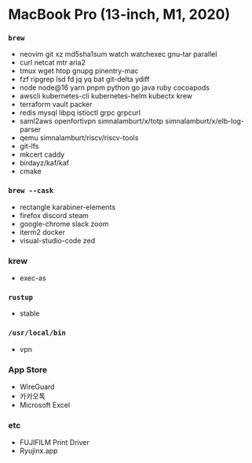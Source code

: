 MacBook Pro (13-inch, M1, 2020)
========

### `brew`
- neovim git xz md5sha1sum watch watchexec gnu-tar parallel
- curl netcat mtr aria2
- tmux wget htop gnupg pinentry-mac
- fzf ripgrep lsd fd jq yq bat git-delta ydiff
- node node@16 yarn pnpm python go java ruby cocoapods
- awscli kubernetes-cli kubernetes-helm kubectx krew
- terraform vault packer
- redis mysql libpq istioctl grpc grpcurl
- saml2aws openfortivpn simnalamburt/x/totp simnalamburt/x/elb-log-parser
- qemu simnalamburt/riscv/riscv-tools
- git-lfs
- mkcert caddy
- birdayz/kaf/kaf
- cmake

### `brew --cask`
- rectangle karabiner-elements
- firefox discord steam
- google-chrome slack zoom
- iterm2 docker
- visual-studio-code zed

### krew
- exec-as

### `rustup`
- stable

### `/usr/local/bin`
- vpn

### App Store
- WireGuard
- 카카오톡
- Microsoft Excel

### etc
- FUJIFILM Print Driver
- Ryujinx.app
